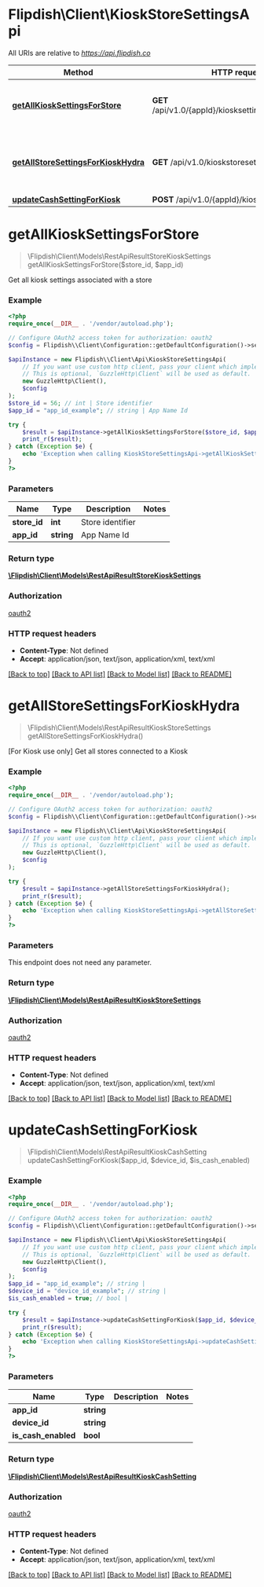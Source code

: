 # Flipdish\\Client\KioskStoreSettingsApi

All URIs are relative to *https://api.flipdish.co*

Method | HTTP request | Description
------------- | ------------- | -------------
[**getAllKioskSettingsForStore**](KioskStoreSettingsApi.md#getAllKioskSettingsForStore) | **GET** /api/v1.0/{appId}/kiosksettings/store/{storeId} | Get all kiosk settings associated with a store
[**getAllStoreSettingsForKioskHydra**](KioskStoreSettingsApi.md#getAllStoreSettingsForKioskHydra) | **GET** /api/v1.0/kioskstoresettings | [For Kiosk use only] Get all stores connected to a Kiosk
[**updateCashSettingForKiosk**](KioskStoreSettingsApi.md#updateCashSettingForKiosk) | **POST** /api/v1.0/{appId}/kiosksettings/cash | 


# **getAllKioskSettingsForStore**
> \Flipdish\\Client\Models\RestApiResultStoreKioskSettings getAllKioskSettingsForStore($store_id, $app_id)

Get all kiosk settings associated with a store

### Example
```php
<?php
require_once(__DIR__ . '/vendor/autoload.php');

// Configure OAuth2 access token for authorization: oauth2
$config = Flipdish\\Client\Configuration::getDefaultConfiguration()->setAccessToken('YOUR_ACCESS_TOKEN');

$apiInstance = new Flipdish\\Client\Api\KioskStoreSettingsApi(
    // If you want use custom http client, pass your client which implements `GuzzleHttp\ClientInterface`.
    // This is optional, `GuzzleHttp\Client` will be used as default.
    new GuzzleHttp\Client(),
    $config
);
$store_id = 56; // int | Store identifier
$app_id = "app_id_example"; // string | App Name Id

try {
    $result = $apiInstance->getAllKioskSettingsForStore($store_id, $app_id);
    print_r($result);
} catch (Exception $e) {
    echo 'Exception when calling KioskStoreSettingsApi->getAllKioskSettingsForStore: ', $e->getMessage(), PHP_EOL;
}
?>
```

### Parameters

Name | Type | Description  | Notes
------------- | ------------- | ------------- | -------------
 **store_id** | **int**| Store identifier |
 **app_id** | **string**| App Name Id |

### Return type

[**\Flipdish\\Client\Models\RestApiResultStoreKioskSettings**](../Model/RestApiResultStoreKioskSettings.md)

### Authorization

[oauth2](../../README.md#oauth2)

### HTTP request headers

 - **Content-Type**: Not defined
 - **Accept**: application/json, text/json, application/xml, text/xml

[[Back to top]](#) [[Back to API list]](../../README.md#documentation-for-api-endpoints) [[Back to Model list]](../../README.md#documentation-for-models) [[Back to README]](../../README.md)

# **getAllStoreSettingsForKioskHydra**
> \Flipdish\\Client\Models\RestApiResultKioskStoreSettings getAllStoreSettingsForKioskHydra()

[For Kiosk use only] Get all stores connected to a Kiosk

### Example
```php
<?php
require_once(__DIR__ . '/vendor/autoload.php');

// Configure OAuth2 access token for authorization: oauth2
$config = Flipdish\\Client\Configuration::getDefaultConfiguration()->setAccessToken('YOUR_ACCESS_TOKEN');

$apiInstance = new Flipdish\\Client\Api\KioskStoreSettingsApi(
    // If you want use custom http client, pass your client which implements `GuzzleHttp\ClientInterface`.
    // This is optional, `GuzzleHttp\Client` will be used as default.
    new GuzzleHttp\Client(),
    $config
);

try {
    $result = $apiInstance->getAllStoreSettingsForKioskHydra();
    print_r($result);
} catch (Exception $e) {
    echo 'Exception when calling KioskStoreSettingsApi->getAllStoreSettingsForKioskHydra: ', $e->getMessage(), PHP_EOL;
}
?>
```

### Parameters
This endpoint does not need any parameter.

### Return type

[**\Flipdish\\Client\Models\RestApiResultKioskStoreSettings**](../Model/RestApiResultKioskStoreSettings.md)

### Authorization

[oauth2](../../README.md#oauth2)

### HTTP request headers

 - **Content-Type**: Not defined
 - **Accept**: application/json, text/json, application/xml, text/xml

[[Back to top]](#) [[Back to API list]](../../README.md#documentation-for-api-endpoints) [[Back to Model list]](../../README.md#documentation-for-models) [[Back to README]](../../README.md)

# **updateCashSettingForKiosk**
> \Flipdish\\Client\Models\RestApiResultKioskCashSetting updateCashSettingForKiosk($app_id, $device_id, $is_cash_enabled)



### Example
```php
<?php
require_once(__DIR__ . '/vendor/autoload.php');

// Configure OAuth2 access token for authorization: oauth2
$config = Flipdish\\Client\Configuration::getDefaultConfiguration()->setAccessToken('YOUR_ACCESS_TOKEN');

$apiInstance = new Flipdish\\Client\Api\KioskStoreSettingsApi(
    // If you want use custom http client, pass your client which implements `GuzzleHttp\ClientInterface`.
    // This is optional, `GuzzleHttp\Client` will be used as default.
    new GuzzleHttp\Client(),
    $config
);
$app_id = "app_id_example"; // string | 
$device_id = "device_id_example"; // string | 
$is_cash_enabled = true; // bool | 

try {
    $result = $apiInstance->updateCashSettingForKiosk($app_id, $device_id, $is_cash_enabled);
    print_r($result);
} catch (Exception $e) {
    echo 'Exception when calling KioskStoreSettingsApi->updateCashSettingForKiosk: ', $e->getMessage(), PHP_EOL;
}
?>
```

### Parameters

Name | Type | Description  | Notes
------------- | ------------- | ------------- | -------------
 **app_id** | **string**|  |
 **device_id** | **string**|  |
 **is_cash_enabled** | **bool**|  |

### Return type

[**\Flipdish\\Client\Models\RestApiResultKioskCashSetting**](../Model/RestApiResultKioskCashSetting.md)

### Authorization

[oauth2](../../README.md#oauth2)

### HTTP request headers

 - **Content-Type**: Not defined
 - **Accept**: application/json, text/json, application/xml, text/xml

[[Back to top]](#) [[Back to API list]](../../README.md#documentation-for-api-endpoints) [[Back to Model list]](../../README.md#documentation-for-models) [[Back to README]](../../README.md)

